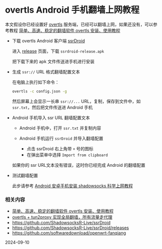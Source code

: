 # overtls Android 手机翻墙上网教程

本文假设你已经设置好 [overtls](https://github.com/ShadowsocksR-Live/overtls) 服务端，已经可以翻墙上网，如果还没有，可以参考教程 [简单、高速、稳定的翻墙软件 overtls 安装、使用教程](.05.4.md)

- 下载 overtls Android 客户端 [ssrDroid](https://github.com/ShadowsocksR-Live/ssrDroid)

   进入 [release](https://github.com/ShadowsocksR-Live/ssrDroid/releases) 页面，下载 `ssrdroid-release.apk`

   把下载下来的 apk 文件传送进手机进行安装

- 生成 `ssr://` URL 格式翻墙配置文本

   在电脑上执行如下命令：

   ```bash
   overtls -c config.json -g
   ```

   然后屏幕上会显示一长串 `ssr://...` URL，复制，保存到文件中，如 `ssr.txt`，然后把文件传送进 Android 手机

- Android 手机导入 ssr URL 翻墙配置文本

   - Android 手机中，打开 `ssr.txt` 并复制内容
   - Android 手机运行 `ssrDroid` 并导入翻墙配置

      - 点击 ssrDroid 右上角带 `+` 号的图标
      - 在弹出菜单中选择 `Import from clipboard`

    如果你的 ssr URL文本没有错误，这时你已经完成 Android 的翻墙配置

- 测试翻墙配置

   此步请参考 [Android 安卓手机安装 shadowsocks 科学上网教程](03.10.md)

### 相关内容

- [简单、高速、稳定的翻墙软件 overtls 安装、使用教程](05.4.md)
- [overtls + tun2proxy 实现全局翻墙，所有流量走代理](05.42.md)
- <https://github.com/ShadowsocksR-Live/ssrDroid>
- <https://github.com/ShadowsocksR-Live/ssrDroid/releases>
- <https://github.com/softwaredownload/openwrt-fanqiang>

2024-09-10